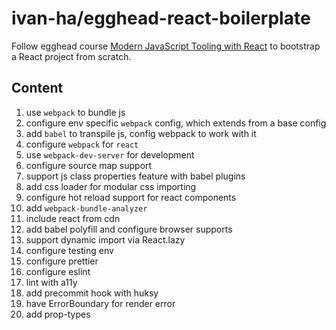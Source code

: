 # ivan-ha/egghead-react-boilerplate

Follow egghead course [Modern JavaScript Tooling with React](https://egghead.io/courses/modern-javascript-tooling-with-react) to bootstrap a React project from scratch.

## Content

1. use `webpack` to bundle js
2. configure env specific `webpack` config, which extends from a base config
3. add `babel` to transpile js, config webpack to work with it
4. configure `webpack` for `react`
5. use `webpack-dev-server` for development
6. configure source map support
7. support js class properties feature with babel plugins
8. add css loader for modular css importing
9. configure hot reload support for react components
10. add `webpack-bundle-analyzer`
11. include react from cdn
12. add babel polyfill and configure browser supports
13. support dynamic import via React.lazy
14. configure testing env
15. configure prettier
16. configure eslint
17. lint with a11y
18. add precommit hook with huksy
19. have ErrorBoundary for render error
20. add prop-types
